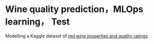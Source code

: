 # Wine quality prediction，MLOps learning， Test
Modelling a Kaggle dataset of [red wine properties and quality ratings](https://www.kaggle.com/uciml/red-wine-quality-cortez-et-al-2009). 
